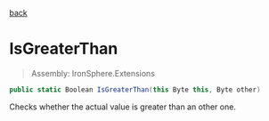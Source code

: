 ﻿

[back](/IronSphere.Extensions/ByteExtension)

# IsGreaterThan

> Assembly: IronSphere.Extensions

```csharp
public static Boolean IsGreaterThan(this Byte this, Byte other)
```

Checks whether the actual value is greater than an other one.

 